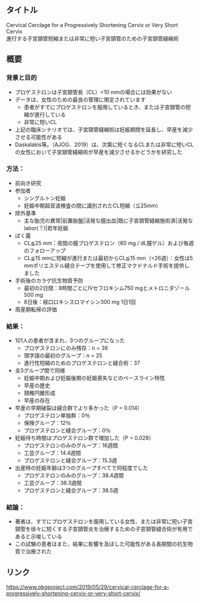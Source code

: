 ## タイトル
Cervical Cerclage for a Progressively Shortening Cervix or Very Short Cervix  
進行する子宮頸管短縮または非常に短い子宮頸管のための子宮頸管縫縮術

## 概要
### 背景と目的
* プロゲステロンは子宮頸管長（CL）<10 mmの場合には効果がない
* データは、女性のための最良の管理に限定されています
  * 患者がすでにプロゲステロンを服用しているとき、または子宮頸管の短縮が進行している
  * 非常に短いCL
* 上記の臨床シナリオでは、子宮頸管縫縮術は妊娠期間を延長し、早産を減少させる可能性がある
* Daskalakis等。（AJOG、2019）は、次第に短くなるCLまたは非常に短いCLの女性において子宮頸管縫縮術が早産を減少させるかどうかを研究した
### 方法：
* 前向き研究
* 参加者
  * シングルトン妊娠
  * 妊娠中期超音波検査の間に識別されたCL短縮（≦25mm）
* 除外基準
  * 主な胎児の異常|前置胎盤|活発な膣出血|既に子宮頸管縫縮施術済|活発なlabor(？)|若年妊娠
* ばく露
  * CL≦25 mm：夜間の膣プロゲステロン（80 mg / dL膣ゲル）および毎週のフォローアップ
  * CL≦15 mmに短縮が進行または最初からCL≦15 mm（<26週）：女性は5 mmポリエステル縫合テープを使用して修正マクドナルド手術を提供しました
* 手術後のカラゲ抗生物質予防
  * 最初の2日間：8時間ごとにIVセフロキシム750 mgとメトロニダゾール500 mg
  * 8日後：経口​​ロキシスロマイシン300 mg 1日1回
* 周産期転帰の評価
### 結果：
* 101人の患者が含まれ、3つのグループになった
  * プロゲステロンにのみ残存：n = 38
  * 頭字語の最初のグループ：n = 25
  * 進行性短縮のためのプロゲステロンと縫合術：37
* 全3グループ間で同様
  * 妊娠中期および妊娠後期の妊娠喪失などのベースライン特性
  * 早産の歴史
  * 頸椎円錐形成
  * 早産の存在
* 早産の早期破裂は縫合群でより多かった（P = 0.014）
  * プロゲステロン単独群：0％
  * 保険グループ：12％
  * プロゲステロンと縫合グループ：0％
* 妊娠待ち時間はプロゲステロン群で増加した（P = 0.028）
  * プロゲステロンのみのグループ：16週間
  * 工芸グループ：14.4週間
  * プロゲステロンと縫合グループ：15.3週
* 出産時の妊娠年齢は3つのグループすべてで同程度でした
  * プロゲステロンのみのグループ：38.4週間
  * 工芸グループ：38.3週間
  * プロゲステロンと縫合グループ：38.5週
### 結論：
* 著者は、すでにプロゲステロンを服用している女性、または非常に短い子宮頸管を徐々に短くする子宮頸管炎を治療するための子宮頸管縫合術が有用であると示唆している  
* この試験の患者はまた、結果に影響を及ぼした可能性がある長期間の抗生物質で治療された

## リンク
https://www.obgproject.com/2019/05/29/cervical-cerclage-for-a-progressively-shortening-cervix-or-very-short-cervix/
